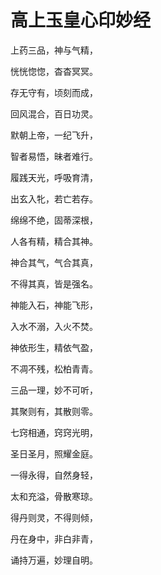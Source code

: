 # 高上玉皇心印妙经

上药三品，神与气精，

恍恍惚惚，杳杳冥冥。

存无守有，顷刻而成，

回风混合，百日功灵。

默朝上帝，一纪飞升，

智者易悟，昧者难行。

履践天光，呼吸育清，

出玄入牝，若亡若存。

绵绵不绝，固蒂深根，

人各有精，精合其神。

神合其气，气合其真，

不得其真，皆是强名。

神能入石，神能飞形，

入水不溺，入火不焚。

神依形生，精依气盈，

不凋不残，松柏青青。

三品一理，妙不可听，

其聚则有，其散则零。

七窍相通，窍窍光明，

圣日圣月，照耀金庭。

一得永得，自然身轻，

太和充溢，骨散寒琼。

得丹则灵，不得则倾，

丹在身中，非白非青，

诵持万遍，妙理自明。